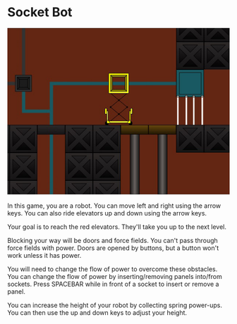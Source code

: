 # Socket Bot

![Screenshot](/images/shot-2.jpg)

In this game, you are a robot. You can move left and right using the arrow keys. You can also ride elevators up and down using the arrow keys.

Your goal is to reach the red elevators. They'll take you up to the next level.

Blocking your way will be doors and force fields. You can't pass through force fields with power. Doors are opened by buttons, but a button won't work unless it has power.

You will need to change the flow of power to overcome these obstacles. You can change the flow of power by inserting/removing panels into/from sockets. Press SPACEBAR while in front of a socket to insert or remove a panel.

You can increase the height of your robot by collecting spring power-ups. You can then use the up and down keys to adjust your height.
